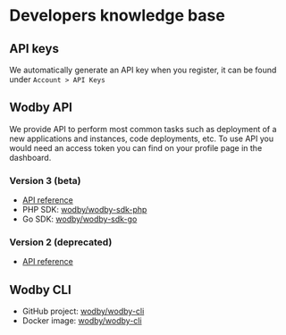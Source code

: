# Developers knowledge base

## API keys

We automatically generate an API key when you register, it can be found under `Account > API Keys`

## Wodby API

We provide API to perform most common tasks such as deployment of a new applications and instances, code deployments, etc. To use API you would need an access token you can find on your profile page in the dashboard.

### Version 3 (beta)

* [API reference](https://wodby.com/docs/api)
* PHP SDK: [wodby/wodby-sdk-php](https://github.com/wodby/wodby-sdk-php)
* Go SDK: [wodby/wodby-sdk-go](https://github.com/wodby/wodby-sdk-go)

### Version 2 (deprecated)

* [API reference](http://docs.wodbyapi.apiary.io)

## Wodby CLI

* GitHub project: [wodby/wodby-cli](https://github.com/wodby/wodby-cli) 
* Docker image: [wodby/wodby-cli](https://hub.docker.com/r/wodby/wodby-cli/)